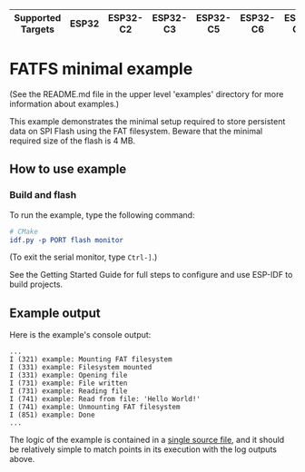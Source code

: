 | Supported Targets | ESP32 | ESP32-C2 | ESP32-C3 | ESP32-C5 | ESP32-C6 | ESP32-C61 | ESP32-H2 | ESP32-H21 | ESP32-H4 | ESP32-P4 | ESP32-S2 | ESP32-S3 |
| ----------------- | ----- | -------- | -------- | -------- | -------- | --------- | -------- | --------- | -------- | -------- | -------- | -------- |

# FATFS minimal example

(See the README.md file in the upper level 'examples' directory for more information about examples.)

This example demonstrates the minimal setup required to store persistent data on SPI Flash using the FAT filesystem.
Beware that the minimal required size of the flash is 4 MB.

## How to use example

### Build and flash

To run the example, type the following command:

```CMake
# CMake
idf.py -p PORT flash monitor
```

(To exit the serial monitor, type ``Ctrl-]``.)

See the Getting Started Guide for full steps to configure and use ESP-IDF to build projects.

## Example output

Here is the example's console output:

```
...
I (321) example: Mounting FAT filesystem
I (331) example: Filesystem mounted
I (331) example: Opening file
I (731) example: File written
I (731) example: Reading file
I (741) example: Read from file: 'Hello World!'
I (741) example: Unmounting FAT filesystem
I (851) example: Done
...
```

The logic of the example is contained in a [single source file](./main/fatfs_getting_started_main.c),
and it should be relatively simple to match points in its execution with the log outputs above.
